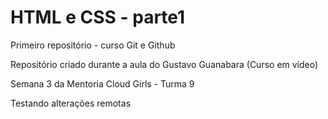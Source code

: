 # HTML e CSS - parte1
 
 Primeiro repositório - curso Git e Github

 Repositório criado durante a aula do Gustavo Guanabara (Curso em vídeo)

 Semana 3 da Mentoria Cloud Girls - Turma 9
 
 Testando alterações remotas
